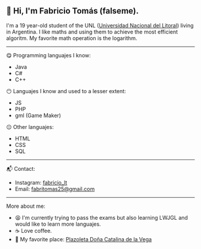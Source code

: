## 👋 Hi, I'm Fabricio Tomás (falseme).
I'm a 19 year-old student of the UNL ([Universidad Nacional del Litoral](https://www.unl.edu.ar "Universidad Nacional del Litoral ARG")) living in Argentina.
I like maths and using them to achieve the most efficient algoritm. My favorite math operation is the logarithm.

------------

:yum: Programming languajes I know:
- Java
- C#
- C++

:no_mouth: Languajes I know and used to a lesser extent:
- JS
- PHP
- gml (Game Maker)

:neutral_face: Other languajes:
- HTML
- CSS
- SQL

------------

:mailbox_with_mail: Contact:
- Instagram: [fabricio_lt](https://www.instagram.com/fabricio_lt/ "fabricio_lt")
- Email: fabritomas25@gmail.com

------------

More about me:
- :tired_face: I'm currently trying to pass the exams but also learning LWJGL and would like to learn more languajes.
- :coffee: Love coffee.
- :sunrise_over_mountains: My favorite place: [Plazoleta Doña Catalina de la Vega](https://goo.gl/maps/sp7PmeRoAqiWfFcR7 "Plazoleta Doña Catalina de la Vega")

